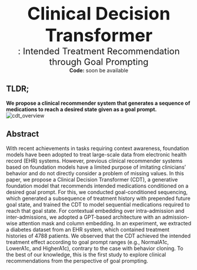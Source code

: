 <center><font size="10"><b>Clinical Decision Transformer</b> </font></center>
<center><font size="5">: Intended Treatment Recommendation through Goal Prompting</font></center>

<center> <b>Code:</b> soon be available </center>

## TLDR;
**We propose a clinical recommender system that generates a sequence of medications to reach a desired state given as a goal prompt.**
![cdt_overview](https://user-images.githubusercontent.com/119850923/215405679-14ff1023-5c6c-4e52-be19-799abf2cf0cd.gif)


## Abstract
With recent achievements in tasks requiring context awareness, foundation models have been adopted to treat large-scale data from electronic health record (EHR) systems. However, previous clinical recommender systems based on foundation models have a limited purpose of imitating clinicians’ behavior and do not directly consider a problem of missing values. In this paper, we propose a Clinical Decision Transformer (CDT), a generative foundation model that recommends intended medications conditioned on a desired goal prompt. For this, we conducted goal-conditioned sequencing, which generated a subsequence of treatment history with prepended future goal state, and trained the CDT to model sequential medications required to reach that goal state. For contextual embedding over intra-admission and inter-admissions, we adopted a GPT-based architecture with an admission-wise attention mask and column embedding. In an experiment, we extracted a diabetes dataset from an EHR system, which contained treatment histories of 4788 patients. We observed that the CDT achieved the intended treatment effect according to goal prompt ranges (e.g., NormalA1c, LowerA1c, and HigherA1c), contrary to the case with  behavior cloning. To the best of our knowledge, this is the first study to explore clinical recommendations from the perspective of goal prompting.
